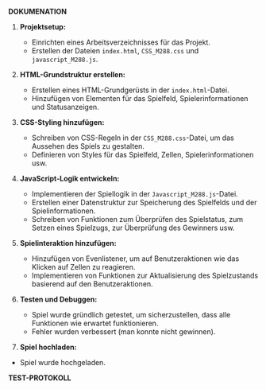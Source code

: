 **DOKUMENATION**
1. **Projektsetup:**
   - Einrichten eines Arbeitsverzeichnisses für das Projekt.
   - Erstellen der Dateien `index.html`, `CSS_M288.css` und `javascript_M288.js`.
   
2. **HTML-Grundstruktur erstellen:**
   - Erstellen eines HTML-Grundgerüsts in der `index.html`-Datei.
   - Hinzufügen von Elementen für das Spielfeld, Spielerinformationen und Statusanzeigen.

3. **CSS-Styling hinzufügen:**
   - Schreiben von CSS-Regeln in der `CSS_M288.css`-Datei, um das Aussehen des Spiels zu gestalten.
   - Definieren von Styles für das Spielfeld, Zellen, Spielerinformationen usw.

4. **JavaScript-Logik entwickeln:**
   - Implementieren der Spiellogik in der `Javascript_M288.js`-Datei.
   - Erstellen einer Datenstruktur zur Speicherung des Spielfelds und der Spielinformationen.
   - Schreiben von Funktionen zum Überprüfen des Spielstatus, zum Setzen eines Spielzugs, zur Überprüfung des Gewinners usw.

5. **Spielinteraktion hinzufügen:**
   - Hinzufügen von Evenlistener, um auf Benutzeraktionen wie das Klicken auf Zellen zu reagieren.
   - Implementieren von Funktionen zur Aktualisierung des Spielzustands basierend auf den Benutzeraktionen.

6. **Testen und Debuggen:**
   - Spiel wurde gründlich getestet, um sicherzustellen, dass alle Funktionen wie erwartet funktionieren.
   - Fehler wurden verbessert (man konnte nicht gewinnen).


7. **Spiel hochladen:**
- Spiel wurde hochgeladen.


**TEST-PROTOKOLL**


